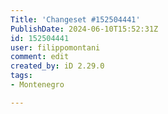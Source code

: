```yaml
---
Title: 'Changeset #152504441'
PublishDate: 2024-06-10T15:52:31Z
id: 152504441
user: filippomontani
comment: edit
created_by: iD 2.29.0
tags:
- Montenegro

---
```

